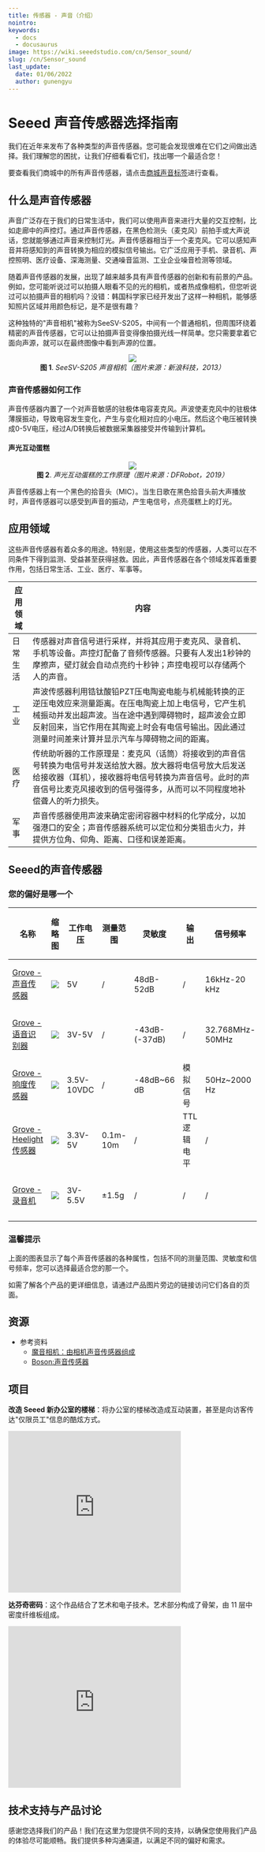 ```yaml
---
title: 传感器 - 声音（介绍）
nointro:
keywords:
  - docs
  - docusaurus
image: https://wiki.seeedstudio.com/cn/Sensor_sound/
slug: /cn/Sensor_sound
last_update:
  date: 01/06/2022
  author: gunengyu
---
```


# Seeed 声音传感器选择指南

我们在近年来发布了各种类型的声音传感器。您可能会发现很难在它们之间做出选择。我们理解您的困扰，让我们仔细看看它们，找出哪一个最适合您！

要查看我们商城中的所有声音传感器，请点击[商城声音标签](https://www.seeedstudio.com/tag/Sound.html)进行查看。

## 什么是声音传感器

声音广泛存在于我们的日常生活中，我们可以使用声音来进行大量的交互控制，比如走廊中的声控灯。通过声音传感器，在黑色检测头（麦克风）前拍手或大声说话，您就能够通过声音来控制灯光。声音传感器相当于一个麦克风。它可以感知声音并将感知到的声音转换为相应的模拟信号输出。它广泛应用于手机、录音机、声控照明、医疗设备、深海测量、交通噪音监测、工业企业噪音检测等领域。

随着声音传感器的发展，出现了越来越多具有声音传感器的创新和有前景的产品。例如，您可能听说过可以拍摄人眼看不见的光的相机，或者热成像相机，但您听说过可以拍摄声音的相机吗？没错：韩国科学家已经开发出了这样一种相机，能够感知照片区域并用颜色标记，是不是很有趣？

这种独特的"声音相机"被称为SeeSV-S205，中间有一个普通相机，但周围环绕着精密的声音传感器，它可以让拍摄声音变得像拍摄光线一样简单。您只需要拿着它面向声源，就可以在最终图像中看到声源的位置。

<div align="center">
  <img src="https://files.seeedstudio.com/wiki/Sensor_sound/IMG/sound sensor.jpg" />
  <figcaption><b>图 1</b>. <i>SeeSV-S205 声音相机（图片来源：新浪科技，2013）</i></figcaption>
</div>

### 声音传感器如何工作

声音传感器内置了一个对声音敏感的驻极体电容麦克风。声波使麦克风中的驻极体薄膜振动，导致电容发生变化，产生与变化相对应的小电压。然后这个电压被转换成0-5V电压，经过A/D转换后被数据采集器接受并传输到计算机。

#### 声光互动蛋糕

<div align="center">
  <img src="https://files.seeedstudio.com/wiki/Sensor_sound/IMG/birthday cake.png" />
  <figcaption><b>图 2</b>. <i>声光互动蛋糕的工作原理（图片来源：DFRobot，2019）</i></figcaption>
</div>

声音传感器上有一个黑色的拾音头（MIC）。当生日歌在黑色拾音头前大声播放时，声音传感器可以感受到声音的振动，产生电信号，点亮蛋糕上的灯光。

## 应用领域

这些声音传感器有着众多的用途。特别是，使用这些类型的传感器，人类可以在不同条件下得到监测、受益甚至获得拯救。因此，声音传感器在各个领域发挥着重要作用，包括日常生活、工业、医疗、军事等。

| 应用领域                                          | 内容 |
|--------------------------------|-----------------------------------------|
| 日常生活  | 传感器对声音信号进行采样，并将其应用于麦克风、录音机、手机等设备。声控灯配备了音频传感器。只要有人发出1秒钟的摩擦声，壁灯就会自动点亮约十秒钟；声控电视可以存储两个人的声音。|
| 工业 | 声波传感器利用锆钛酸铅PZT压电陶瓷电能与机械能转换的正逆压电效应来测量距离。在压电陶瓷上加上电信号，它产生机械振动并发出超声波。当在途中遇到障碍物时，超声波会立即反射回来，当它作用在其陶瓷上时会有电信号输出。因此通过测量时间差来计算并显示汽车与障碍物之间的距离。  |
| 医疗| 传统助听器的工作原理是：麦克风（话筒）将接收到的声音信号转换为电信号并发送给放大器。放大器将电信号放大后发送给接收器（耳机），接收器将电信号转换为声音信号。此时的声音信号比麦克风接收到的信号强得多，从而可以不同程度地补偿聋人的听力损失。|
| 军事 | 声音传感器使用声波来确定密闭容器中材料的化学成分，以加强港口的安全；声音传感器系统可以定位和分类狙击火力，并提供方位角、仰角、距离、口径和误差距离。|

## Seeed的声音传感器

### 您的偏好是哪一个

|名称|缩略图|工作电压|测量范围|灵敏度|输出|信号频率|点击购买|
|----|-----|-----|------|------|------|-----|------|
|[Grove - 声音传感器](https://wiki.seeedstudio.com/cn/Grove-Sound_Sensor/)|<img src="https://files.seeedstudio.com/wiki/Grove_Sound_Sensor/img/page_small.jpg"/>|5V|/|48dB-52dB|/|16kHz-20 kHz|[立即购买](https://www.seeedstudio.com/Grove-Sound-Sensor-Based-on-LM386-amplifier-Arduino-Compatible.html)|
|[Grove - 语音识别器](https://wiki.seeedstudio.com/cn/Grove-Speech_Recognizer/)|<img src="https://files.seeedstudio.com/wiki/Grove_Speech_Recognizer/img/stuff1.jpg" />|3V-5V|/|-43dB-(-37dB)|/|32.768MHz-50MHz|[立即购买](https://www.seeedstudio.com/Grove-Speech-Recognizer.html)|
|[Grove - 响度传感器](https://wiki.seeedstudio.com/cn/Grove-Loudness_Sensor/)|<img src="https://files.seeedstudio.com/wiki/Grove-Loudness_Sensor/img/LoudnessSensor_s.jpg" />|3.5V-10VDC|/|-48dB~66 dB|模拟信号|50Hz~2000 Hz|[立即购买](https://www.seeedstudio.com/Grove-Loudness-Sensor.html)|
|[Grove - Heelight传感器](https://wiki.seeedstudio.com/cn/Grove-Heelight_Sensor/)|<img src="https://files.seeedstudio.com/wiki/Grove_Heelight_Sensor/img/heelight sensor.png" />|3.3V-5V|0.1m-10m|/|TTL逻辑电平|/|[立即购买](https://www.seeedstudio.com/Grove-Heelight-Sensor.html)|
|[Grove - 录音机](https://wiki.seeedstudio.com/cn/Grove-Sound_Recorder/)|<img src="https://files.seeedstudio.com/wiki/Grove-Sound_Recorder/img/Sound recorder.png" />|3V-5.5V|±1.5g|/|/|/|[立即购买](https://www.seeedstudio.com/Grove-Sound-Recorder-p-904.html)|

### 温馨提示

上面的图表显示了每个声音传感器的各种属性，包括不同的测量范围、灵敏度和信号频率，您可以选择最适合您的那一个。

如需了解各个产品的更详细信息，请通过产品图片旁边的链接访问它们各自的页面。

## 资源

- 参考资料
  - [魔音相机：由相机声音传感器组成](http://tech.sina.com.cn/digi/dc/2013-05-14/00188334966.shtml)
  - [Boson:声音传感器](http://wiki.dfrobot.com.cn/index.php?title=%E5%A3%B0%E9%9F%B3%E4%BC%A0%E6%84%9F%E5%99%A8)

## 项目

**改造 Seeed 新办公室的楼梯**：将办公室的楼梯改造成互动装置，甚至是向访客传达"仅限员工"信息的酷炫方式。

<iframe frameborder='0' height='327.5' scrolling='no' src='https://www.hackster.io/stairs-hackers/hacking-the-stairs-at-seeed-s-new-office-9ef30b/embed' width='350'></iframe>

**达芬奇密码**：这个作品结合了艺术和电子技术。艺术部分构成了骨架，由 11 层中密度纤维板组成。

<iframe frameborder='0' height='327.5' scrolling='no' src='https://www.hackster.io/coding-with-da-vince/the-da-vinci-code-3b91a8/embed' width='350'></iframe>

## 技术支持与产品讨论

感谢您选择我们的产品！我们在这里为您提供不同的支持，以确保您使用我们产品的体验尽可能顺畅。我们提供多种沟通渠道，以满足不同的偏好和需求。

<div class="button_tech_support_container">
<a href="https://forum.seeedstudio.com/" class="button_forum"></a> 
<a href="https://www.seeedstudio.com/contacts" class="button_email"></a>
</div>

<div class="button_tech_support_container">
<a href="https://discord.gg/eWkprNDMU7" class="button_discord"></a> 
<a href="https://github.com/Seeed-Studio/wiki-documents/discussions/69" class="button_discussion"></a>
</div>
